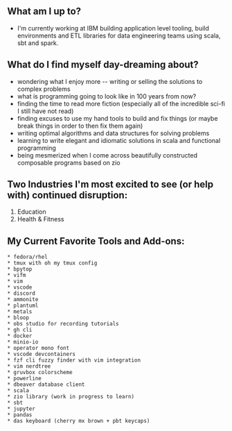 ## What am I up to?
- I'm currently working at IBM building application level tooling, build environments and ETL libraries for data engineering teams using scala, sbt and spark. 

## What do I find myself day-dreaming about?
  - wondering what I enjoy more -- writing or selling the solutions to complex problems
  - what is programming going to look like in 100 years from now?
  - finding the time to read more fiction (especially all of the incredible sci-fi I still have not read)
  - finding excuses to use my hand tools to build and fix things (or maybe break things in order to then fix them again)
  - writing optimal algorithms and data structures for solving problems
  - learning to write elegant and idiomatic solutions in scala and functional programming
  - being mesmerized when I come across beautifully constructed composable programs based on zio

## Two Industries I'm most excited to see (or help with) continued disruption:
  1. Education
  2. Health & Fitness

## My Current Favorite Tools and Add-ons:
```
* fedora/rhel
* tmux with oh my tmux config
* bpytop
* vifm
* vim
* vscode
* discord
* ammonite
* plantuml
* metals
* bloop
* obs studio for recording tutorials
* gh cli
* docker
* minio-io
* operator mono font
* vscode devcontainers
* fzf cli fuzzy finder with vim integration
* vim nerdtree
* gruvbox colorscheme
* powerline
* dbeaver database client
* scala
* zio library (work in progress to learn)
* sbt
* jupyter
* pandas
* das keyboard (cherry mx brown + pbt keycaps)
```

<!--
**robbyki/robbyki** is a ✨ _special_ ✨ repository because its `README.md` (this file) appears on your GitHub profile.

Here are some ideas to get you started:

- 🔭 I’m currently working on ...
- 🌱 I’m currently learning ...
- 👯 I’m looking to collaborate on ...
- 🤔 I’m looking for help with ...
- 💬 Ask me about ...
- 📫 How to reach me: ...
- 😄 Pronouns: ...
- ⚡ Fun fact: ...
-->
